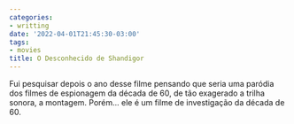 ```yaml
---
categories:
- writting
date: '2022-04-01T21:45:30-03:00'
tags:
- movies
title: O Desconhecido de Shandigor
---
```


Fui pesquisar depois o ano desse filme pensando que seria uma paródia dos filmes de espionagem da década de 60, de tão exagerado a trilha sonora, a montagem. Porém... ele é um filme de investigação da década de 60.

